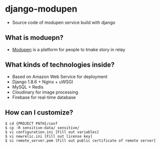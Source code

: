 # django-modupen

- Source code of modupen service build with django


## What is moduepn?

- <a href="https://modupen.com" target="_blank">Modupen</a> is a platform for people to tmake story in relay


## What kinds of technologies inside?

- Based on Amazon Web Service for deployment
- Django 1.8.6 + Nginx + uWSGI
- MySQL + Redis
- Cloudinary for image processing
- Firebase for real-time database


## How can I customize?

~~~~
$ cd {PROJECT PATH}/conf
$ cp -R sensitive-data/ sensitive/
$ vi configuration.ini [Fill out variables]
$ vi newrelic.ini [Fill out license key]
$ vi remote_server.pem [Fill out public certificate of remote server]
~~~~
